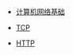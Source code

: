 



- [计算机网络基础](https://www.jianshu.com/p/45d27f3e1196)

- [TCP](https://www.jianshu.com/p/65605622234b)

- [HTTP](https://www.jianshu.com/p/a6d086a3997d)

